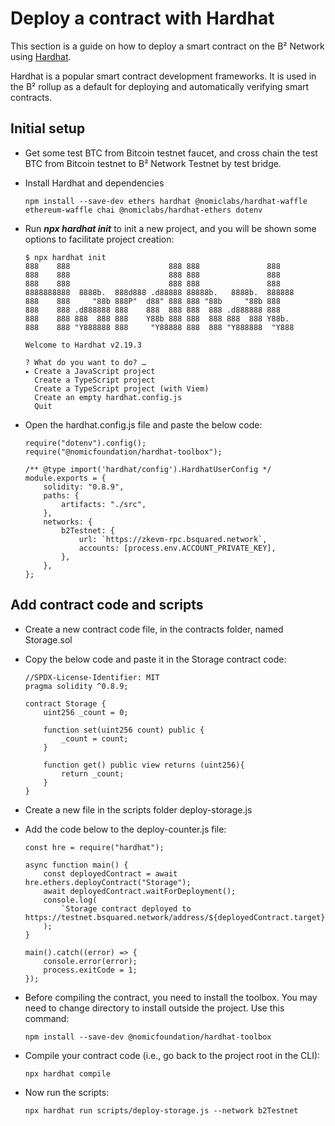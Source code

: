 # Deploy a contract with Hardhat

This section is a guide on how to deploy a smart contract on the B² Network using [Hardhat](https://hardhat.org/).

Hardhat is a popular smart contract development frameworks. It is used in the B² rollup as a default for deploying and automatically verifying smart contracts.

## Initial setup

- Get some test BTC from Bitcoin testnet faucet, and cross chain the test BTC from Bitcoin testnet to B² Network Testnet by test bridge.

- Install Hardhat and dependencies

    ```
    npm install --save-dev ethers hardhat @nomiclabs/hardhat-waffle ethereum-waffle chai @nomiclabs/hardhat-ethers dotenv
    ```
    
- Run ***npx hardhat init*** to init a new project, and you will be shown some options to facilitate project creation:

    ```
    $ npx hardhat init
    888    888                      888 888               888
    888    888                      888 888               888
    888    888                      888 888               888
    8888888888  8888b.  888d888 .d88888 88888b.   8888b.  888888
    888    888     "88b 888P"  d88" 888 888 "88b     "88b 888
    888    888 .d888888 888    888  888 888  888 .d888888 888
    888    888 888  888 888    Y88b 888 888  888 888  888 Y88b.
    888    888 "Y888888 888     "Y88888 888  888 "Y888888  "Y888
    
    Welcome to Hardhat v2.19.3
    
    ? What do you want to do? …
    ▸ Create a JavaScript project
      Create a TypeScript project
      Create a TypeScript project (with Viem)
      Create an empty hardhat.config.js
      Quit
    ```

- Open the hardhat.config.js file and paste the below code:

    ```
    require("dotenv").config();
    require("@nomicfoundation/hardhat-toolbox");
    
    /** @type import('hardhat/config').HardhatUserConfig */
    module.exports = {
        solidity: "0.8.9",
        paths: {
            artifacts: "./src",
        },
        networks: {
            b2Testnet: {
                url: `https://zkevm-rpc.bsquared.network`,
                accounts: [process.env.ACCOUNT_PRIVATE_KEY],
            },
        },
    };    
    ```
    
## Add contract code and scripts

- Create a new contract code file, in the contracts folder, named Storage.sol

- Copy the below code and paste it in the Storage contract code:

    ```
    //SPDX-License-Identifier: MIT
    pragma solidity ^0.8.9;
    
    contract Storage {
        uint256 _count = 0;
    
        function set(uint256 count) public {
            _count = count;
        }
    
        function get() public view returns (uint256){
            return _count;
        }
    }
    ```
    
- Create a new file in the scripts folder deploy-storage.js

- Add the code below to the deploy-counter.js file:

    ```
    const hre = require("hardhat");
    
    async function main() {
        const deployedContract = await hre.ethers.deployContract("Storage");
        await deployedContract.waitForDeployment();
        console.log(
            `Storage contract deployed to https://testnet.bsquared.network/address/${deployedContract.target}`
        );
    }
    
    main().catch((error) => {
        console.error(error);
        process.exitCode = 1;
    });
    ```
    
- Before compiling the contract, you need to install the toolbox. You may need to change directory to install outside the project. Use this command:

    ```
    npm install --save-dev @nomicfoundation/hardhat-toolbox
    ```
    
- Compile your contract code (i.e., go back to the project root in the CLI):

    ```
    npx hardhat compile
    ```

- Now run the scripts:

    ```
    npx hardhat run scripts/deploy-storage.js --network b2Testnet
    ```
    
